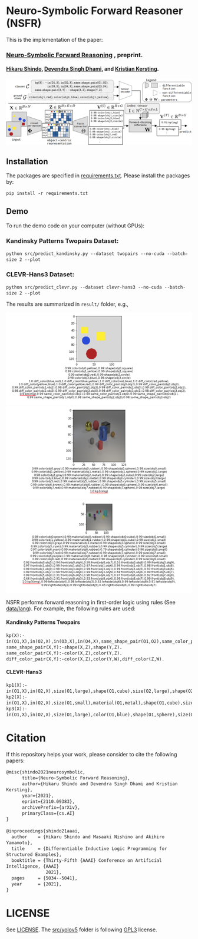 # Neuro-Symbolic Forward Reasoner (NSFR)
This is the implementation of the paper: 
### [Neuro-Symbolic Forward Reasoning](https://arxiv.org/abs/2110.09383) , preprint.
#### [Hikaru Shindo](https://www.hikarushindo.com/), [Devendra Singh Dhami](https://sites.google.com/view/devendradhami), and [Kristian Kersting](https://ml-research.github.io/people/kkersting/index.html).

![nsfr](./imgs/nsfr.png)

## Installation
The packages are specified in [requirements.txt](./requirements.txt). Please install the packages by:
```
pip install -r requirements.txt
```

## Demo
To run the demo code on your computer (without GPUs):
### Kandinsky Patterns Twopairs Dataset:
```
python src/predict_kandinsky.py --dataset twopairs --no-cuda --batch-size 2 --plot
```

### CLEVR-Hans3 Dataset:
```
python src/predict_clevr.py --dataset clevr-hans3 --no-cuda --batch-size 2 --plot
```

The results are summarized in `result/` folder, e.g.,


![twopairs](./imgs/twopairs-predicted.png)
![clevr-hans3](./imgs/clevr-hans3-predicted.png)
![clevr-hans7](./imgs/clevr-hans7-predicted.png)


NSFR performs forward reasoning in first-order logic using rules (See [data/lang](./data/lang)).
For example, the following rules are used:
#### Kandinsky Patterns Twopairs
```
kp(X):-in(O1,X),in(O2,X),in(O3,X),in(O4,X),same_shape_pair(O1,O2),same_color_pair(O1,O2),same_shape_pair(O3,O4),diff_color_pair(O3,O4).
same_shape_pair(X,Y):-shape(X,Z),shape(Y,Z).
same_color_pair(X,Y):-color(X,Z),color(Y,Z).
diff_color_pair(X,Y):-color(X,Z),color(Y,W),diff_color(Z,W).
```

#### CLEVR-Hans3
```
kp1(X):-in(O1,X),in(O2,X),size(O1,large),shape(O1,cube),size(O2,large),shape(O2,cylinder).
kp2(X):-in(O1,X),in(O2,X),size(O1,small),material(O1,metal),shape(O1,cube),size(O2,small),shape(O2,sphere).
kp3(X):-in(O1,X),in(O2,X),size(O1,large),color(O1,blue),shape(O1,sphere),size(O2,small),color(O2,yellow),shape(O2,sphere).
```


# Citation
If this repository helps your work, please consider to cite the following papers:
```
@misc{shindo2021neurosymbolic,
      title={Neuro-Symbolic Forward Reasoning}, 
      author={Hikaru Shindo and Devendra Singh Dhami and Kristian Kersting},
      year={2021},
      eprint={2110.09383},
      archivePrefix={arXiv},
      primaryClass={cs.AI}
}

@inproceedings{shindo21aaai,
  author    = {Hikaru Shindo and Masaaki Nishino and Akihiro Yamamoto},
  title     = {Differentiable Inductive Logic Programming for Structured Examples},
  booktitle = {Thirty-Fifth {AAAI} Conference on Artificial Intelligence, {AAAI}
               2021},
  pages     = {5034--5041},
  year      = {2021},
}
```


# LICENSE
See [LICENSE](./LICENSE). The [src/yolov5](./src/yolov5) folder is following [GPL3](./src/yolov5/LICENSE) license.